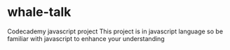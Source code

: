 # whale-talk
Codecademy javascript project
This project is in javascript language so be familiar with javascript to enhance your understanding
